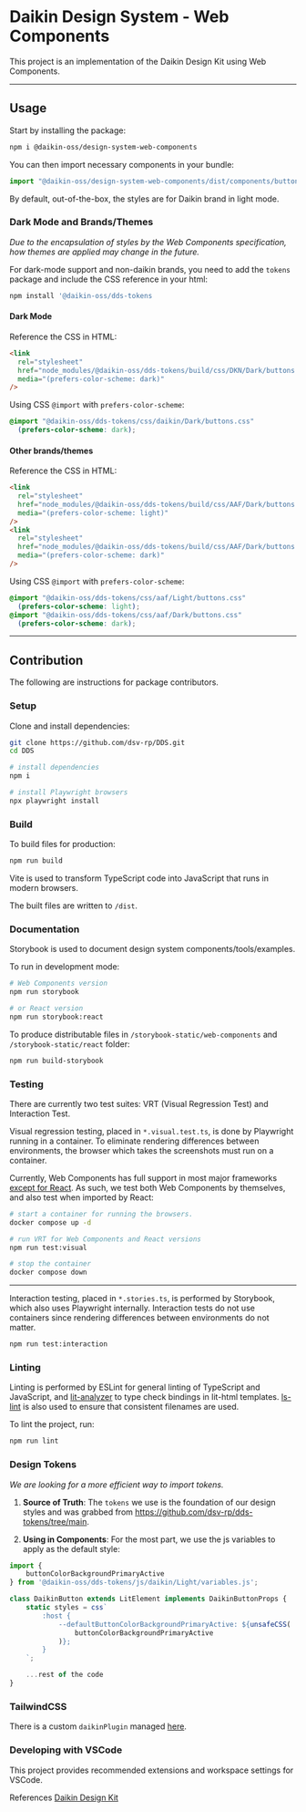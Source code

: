 # Daikin Design System - Web Components

This project is an implementation of the Daikin Design Kit using Web Components.

---

## Usage

Start by installing the package:

```bash
npm i @daikin-oss/design-system-web-components
```

You can then import necessary components in your bundle:

```javascript
import "@daikin-oss/design-system-web-components/dist/components/button/index.js";
```

By default, out-of-the-box, the styles are for Daikin brand in light mode.

### Dark Mode and Brands/Themes

_Due to the encapsulation of styles by the Web Components specification, how themes are applied may change in the future._

For dark-mode support and non-daikin brands, you need to add the `tokens` package and include the CSS reference in your html:

```bash
npm install '@daikin-oss/dds-tokens
```

#### Dark Mode

Reference the CSS in HTML:

```html
<link
  rel="stylesheet"
  href="node_modules/@daikin-oss/dds-tokens/build/css/DKN/Dark/buttons.css"
  media="(prefers-color-scheme: dark)"
/>
```

Using CSS `@import` with `prefers-color-scheme`:

```css
@import "@daikin-oss/dds-tokens/css/daikin/Dark/buttons.css"
  (prefers-color-scheme: dark);
```

#### Other brands/themes

Reference the CSS in HTML:

```html
<link
  rel="stylesheet"
  href="node_modules/@daikin-oss/dds-tokens/build/css/AAF/Dark/buttons.css"
  media="(prefers-color-scheme: light)"
/>
<link
  rel="stylesheet"
  href="node_modules/@daikin-oss/dds-tokens/build/css/AAF/Dark/buttons.css"
  media="(prefers-color-scheme: dark)"
/>
```

Using CSS `@import` with `prefers-color-scheme`:

```css
@import "@daikin-oss/dds-tokens/css/aaf/Light/buttons.css"
  (prefers-color-scheme: light);
@import "@daikin-oss/dds-tokens/css/aaf/Dark/buttons.css"
  (prefers-color-scheme: dark);
```

---

## Contribution

The following are instructions for package contributors.

### Setup

Clone and install dependencies:

```bash
git clone https://github.com/dsv-rp/DDS.git
cd DDS

# install dependencies
npm i

# install Playwright browsers
npx playwright install
```

### Build

To build files for production:

```bash
npm run build
```

Vite is used to transform TypeScript code into JavaScript that runs in modern browsers.

The built files are written to `/dist`.

### Documentation

Storybook is used to document design system components/tools/examples.

To run in development mode:

```bash
# Web Components version
npm run storybook

# or React version
npm run storybook:react
```

To produce distributable files in `/storybook-static/web-components` and `/storybook-static/react` folder:

```bash
npm run build-storybook
```

### Testing

There are currently two test suites: VRT (Visual Regression Test) and Interaction Test.

Visual regression testing, placed in `*.visual.test.ts`, is done by Playwright running in a container.
To eliminate rendering differences between environments, the browser which takes the screenshots must run on a container.

Currently, Web Components has full support in most major frameworks [except for React](https://custom-elements-everywhere.com/).
As such, we test both Web Components by themselves, and also test when imported by React:

```bash
# start a container for running the browsers.
docker compose up -d

# run VRT for Web Components and React versions
npm run test:visual

# stop the container
docker compose down
```

---

Interaction testing, placed in `*.stories.ts`, is performed by Storybook, which also uses Playwright internally.
Interaction tests do not use containers since rendering differences between environments do not matter.

```bash
npm run test:interaction
```

### Linting

Linting is performed by ESLint for general linting of TypeScript and JavaScript, and [lit-analyzer](https://www.npmjs.com/package/lit-analyzer) to type check bindings in lit-html templates.
[ls-lint](https://ls-lint.org/) is also used to ensure that consistent filenames are used.

To lint the project, run:

```bash
npm run lint
```

### Design Tokens

_We are looking for a more efficient way to import tokens._

1. **Source of Truth**: The `tokens` we use is the foundation of our design styles and was grabbed from https://github.com/dsv-rp/dds-tokens/tree/main.

2. **Using in Components**: For the most part, we use the js variables to apply as the default style:

```javascript
import {
    buttonColorBackgroundPrimaryActive
} from '@daikin-oss/dds-tokens/js/daikin/Light/variables.js';

class DaikinButton extends LitElement implements DaikinButtonProps {
    static styles = css`
        :host {
            --defaultButtonColorBackgroundPrimaryActive: ${unsafeCSS(
                buttonColorBackgroundPrimaryActive
            )};
        }
    `;

    ...rest of the code
}
```

### TailwindCSS

There is a custom `daikinPlugin` managed [here](https://github.com/dsv-rp/tailwind).

### Developing with VSCode

This project provides recommended extensions and workspace settings for VSCode.

References [Daikin Design Kit](https://www.figma.com/file/VyaaU8Ta9yzyf0PsURWSSf/DDS%3A-Design-Kit?node-id=2421%3A7943)
